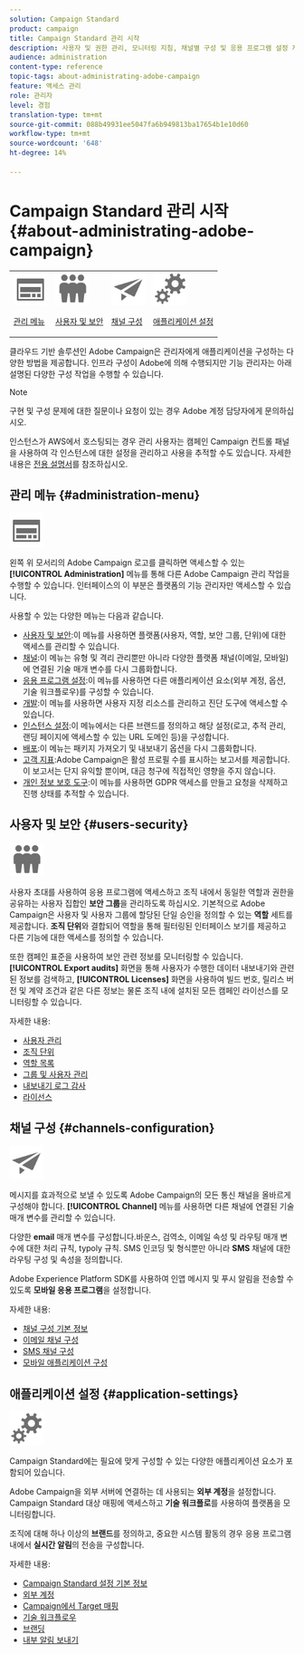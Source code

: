 ```yaml
---
solution: Campaign Standard
product: campaign
title: Campaign Standard 관리 시작
description: 사용자 및 권한 관리, 모니터링 지침, 채널별 구성 및 응용 프로그램 설정 지침 등을 살펴볼 수 있습니다.
audience: administration
content-type: reference
topic-tags: about-administrating-adobe-campaign
feature: 액세스 관리
role: 관리자
level: 경험
translation-type: tm+mt
source-git-commit: 088b49931ee5047fa6b949813ba17654b1e10d60
workflow-type: tm+mt
source-wordcount: '648'
ht-degree: 14%

---
```



# Campaign Standard 관리 시작 {#about-administrating-adobe-campaign}

<table>
<tr><td><img src="assets/do-not-localize/icon_menu.svg" width="60px"><p><a href="#administration-menu">관리 메뉴</a></p></td>
<td><img src="assets/do-not-localize/icon_users.svg" width="60px"><p><a href="#users-security">사용자 및 보안</a></p></td>
<td><img src="assets/do-not-localize/icon_channels.svg" width="60px"><p><a href="#channels-configuration">채널 구성</a></p></td>
<td><img src="assets/do-not-localize/icon_settings.svg" width="60px"><p><a href="#application-settings">애플리케이션 설정</a></p></td></tr>
</table>

클라우드 기반 솔루션인 Adobe Campaign은 관리자에게 애플리케이션을 구성하는 다양한 방법을 제공합니다. 인프라 구성이 Adobe에 의해 수행되지만 기능 관리자는 아래 설명된 다양한 구성 작업을 수행할 수 있습니다.

>[!NOTE]
>
>구현 및 구성 문제에 대한 질문이나 요청이 있는 경우 Adobe 계정 담당자에게 문의하십시오.

인스턴스가 AWS에서 호스팅되는 경우 관리 사용자는 캠페인 Campaign 컨트롤 패널을 사용하여 각 인스턴스에 대한 설정을 관리하고 사용을 추적할 수도 있습니다. 자세한 내용은 [전용 설명서](https://experienceleague.adobe.com/docs/control-panel/using/control-panel-home.html)를 참조하십시오.

## 관리 메뉴 {#administration-menu}

<img src="assets/do-not-localize/icon_menu.svg" width="60px">

왼쪽 위 모서리의 Adobe Campaign 로고를 클릭하면 액세스할 수 있는 **[!UICONTROL Administration]** 메뉴를 통해 다른 Adobe Campaign 관리 작업을 수행할 수 있습니다. 인터페이스의 이 부분은 플랫폼의 기능 관리자만 액세스할 수 있습니다.

사용할 수 있는 다양한 메뉴는 다음과 같습니다.

* [사용자 및 보안](../../administration/using/about-access-management.md):이 메뉴를 사용하면 플랫폼(사용자, 역할, 보안 그룹, 단위)에 대한 액세스를 관리할 수 있습니다.
* [채널](../../administration/using/about-channel-configuration.md):이 메뉴는 유형 및 격리 관리뿐만 아니라 다양한 플랫폼 채널(이메일, 모바일)에 연결된 기술 매개 변수를 다시 그룹화합니다.
* [응용 프로그램 설정](../../administration/using/external-accounts.md):이 메뉴를 사용하면 다른 애플리케이션 요소(외부 계정, 옵션, 기술 워크플로우)를 구성할 수 있습니다.
* [개발](../../developing/using/data-model-concepts.md):이 메뉴를 사용하면 사용자 지정 리소스를 관리하고 진단 도구에 액세스할 수 있습니다.
* [인스턴스 설정](../../administration/using/branding.md):이 메뉴에서는 다른 브랜드를 정의하고 해당 설정(로고, 추적 관리, 랜딩 페이지에 액세스할 수 있는 URL 도메인 등)을 구성합니다.
* [배포](../../automating/using/managing-packages.md):이 메뉴는 패키지 가져오기 및 내보내기 옵션을 다시 그룹화합니다.
* [고객 지표](../../audiences/using/active-profiles.md):Adobe Campaign은 활성 프로필 수를 표시하는 보고서를 제공합니다. 이 보고서는 단지 유익할 뿐이며, 대금 청구에 직접적인 영향을 주지 않습니다.
* [개인 정보 보호 도구](../../start/using/privacy-management.md):이 메뉴를 사용하면 GDPR 액세스를 만들고 요청을 삭제하고 진행 상태를 추적할 수 있습니다.

## 사용자 및 보안 {#users-security}

<img src="assets/do-not-localize/icon_users.svg"  width="60px">

사용자 초대를 사용하여 응용 프로그램에 액세스하고 조직 내에서 동일한 역할과 권한을 공유하는 사용자 집합인 **보안 그룹**&#x200B;을 관리하도록 하십시오. 기본적으로 Adobe Campaign은 사용자 및 사용자 그룹에 할당된 단일 승인을 정의할 수 있는 **역할** 세트를 제공합니다. **조직 단위**&#x200B;와 결합되어 역할을 통해 필터링된 인터페이스 보기를 제공하고 다른 기능에 대한 액세스를 정의할 수 있습니다.

또한 캠페인 표준을 사용하여 보안 관련 정보를 모니터링할 수 있습니다. **[!UICONTROL Export audits]** 화면을 통해 사용자가 수행한 데이터 내보내기와 관련된 정보를 검색하고, **[!UICONTROL Licenses]** 화면을 사용하여 빌드 번호, 릴리스 버전 및 계약 조건과 같은 다른 정보는 물론 조직 내에 설치된 모든 캠페인 라이선스를 모니터링할 수 있습니다.

자세한 내용:

* [사용자 관리](../../administration/using/users-management.md)
* [조직 단위](../../administration/using/organizational-units.md)
* [역할 목록](../../administration/using/list-of-roles.md)
* [그룹 및 사용자 관리](../../administration/using/managing-groups-and-users.md)
* [내보내기 로그 감사](../../administration/using/auditing-export-logs.md)
* [라이선스](../../administration/using/licenses.md)

## 채널 구성 {#channels-configuration}

<img src="assets/do-not-localize/icon_channels.svg" width="60px">

메시지를 효과적으로 보낼 수 있도록 Adobe Campaign의 모든 통신 채널을 올바르게 구성해야 합니다. **[!UICONTROL Channel]** 메뉴를 사용하면 다른 채널에 연결된 기술 매개 변수를 관리할 수 있습니다.

다양한 **email** 매개 변수를 구성합니다.바운스, 검역소, 이메일 속성 및 라우팅 매개 변수에 대한 처리 규칙, typoly 규칙. SMS 인코딩 및 형식뿐만 아니라 **SMS** 채널에 대한 라우팅 구성 및 속성을 정의합니다.

Adobe Experience Platform SDK를 사용하여 인앱 메시지 및 푸시 알림을 전송할 수 있도록 **모바일 응용 프로그램**&#x200B;을 설정합니다.

자세한 내용:

* [채널 구성 기본 정보](../../administration/using/about-channel-configuration.md)
* [이메일 채널 구성](../../administration/using/configuring-email-channel.md)
* [SMS 채널 구성](../../administration/using/configuring-sms-channel.md)
* [모바일 애플리케이션 구성](../../administration/using/configuring-a-mobile-application.md)

## 애플리케이션 설정 {#application-settings}

<img src="assets/do-not-localize/icon_settings.svg" width="60px">

Campaign Standard에는 필요에 맞게 구성할 수 있는 다양한 애플리케이션 요소가 포함되어 있습니다.

Adobe Campaign을 외부 서버에 연결하는 데 사용되는 **외부 계정**&#x200B;을 설정합니다. Campaign Standard 대상 매핑에 액세스하고 **기술 워크플로**&#x200B;를 사용하여 플랫폼을 모니터링합니다.

조직에 대해 하나 이상의 **브랜드**&#x200B;를 정의하고, 중요한 시스템 활동의 경우 응용 프로그램 내에서 **실시간 알림**&#x200B;의 전송을 구성합니다.

자세한 내용:

* [Campaign Standard 설정 기본 정보](../../administration/using/about-campaign-standard-settings.md)
* [외부 계정](../../administration/using/external-accounts.md)
* [Campaign에서 Target 매핑](../../administration/using/target-mappings-in-campaign.md)
* [기술 워크플로우](../../administration/using/technical-workflows.md)
* [브랜딩](../../administration/using/branding.md)
* [내부 알림 보내기](../../administration/using/sending-internal-notifications.md)
